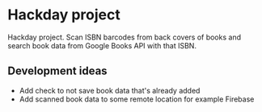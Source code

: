 # Hackday project #

Hackday project. Scan ISBN barcodes from back covers of books and search book data from Google Books API with that ISBN.

## Development ideas ##

* Add check to not save book data that's already added
* Add scanned book data to some remote location for example Firebase

